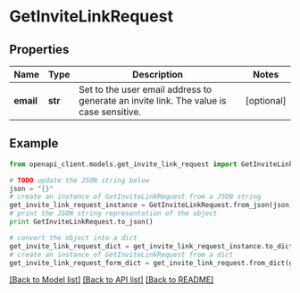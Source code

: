 # GetInviteLinkRequest


## Properties
Name | Type | Description | Notes
------------ | ------------- | ------------- | -------------
**email** | **str** | Set to the user email address to generate an invite link. The value is case sensitive. | [optional] 

## Example

```python
from openapi_client.models.get_invite_link_request import GetInviteLinkRequest

# TODO update the JSON string below
json = "{}"
# create an instance of GetInviteLinkRequest from a JSON string
get_invite_link_request_instance = GetInviteLinkRequest.from_json(json)
# print the JSON string representation of the object
print GetInviteLinkRequest.to_json()

# convert the object into a dict
get_invite_link_request_dict = get_invite_link_request_instance.to_dict()
# create an instance of GetInviteLinkRequest from a dict
get_invite_link_request_form_dict = get_invite_link_request.from_dict(get_invite_link_request_dict)
```
[[Back to Model list]](../README.md#documentation-for-models) [[Back to API list]](../README.md#documentation-for-api-endpoints) [[Back to README]](../README.md)


